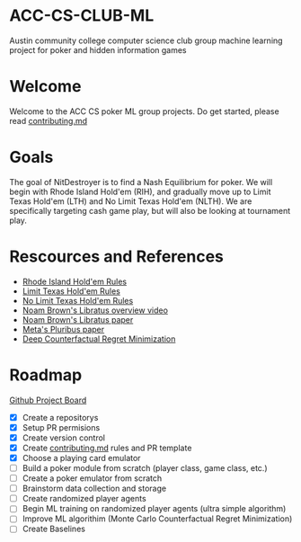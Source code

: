 # ACC-CS-CLUB-ML
Austin community college computer science club group machine learning project for poker and hidden information games

# Welcome
Welcome to the ACC CS poker ML group projects. Do get started, please read [contributing.md](docs/contributing.md)

# Goals
The goal of NitDestroyer is to find a Nash Equilibrium for poker. We will begin with Rhode Island Hold'em (RIH), and gradually move up to Limit Texas Hold'em (LTH) and No Limit Texas Hold'em (NLTH). We are specifically targeting cash game play, but will also be looking at tournament play.

# Rescources and References
- [Rhode Island Hold'em Rules](https://www.cs.cmu.edu/~gilpin/gsi.html)
- [Limit Texas Hold'em Rules](https://www.pokerlistings.com/limit-texas-holdem)
- [No Limit Texas Hold'em Rules](https://www.thepokerbank.com/articles/basics/rules/)
- [Noam Brown's Libratus overview video](https://www.youtube.com/watch?v=2dX0lwaQRX0)
- [Noam Brown's Libratus paper](https://www.cs.cmu.edu/~noamb/papers/17-IJCAI-Libratus.pdf)
- [Meta's Pluribus paper](https://www.science.org/doi/10.1126/science.aay2400)
- [Deep Counterfactual Regret Minimization](https://arxiv.org/pdf/1811.00164.pdf)

# Roadmap
[Github Project Board](https://github.com/users/quac88/projects/2/views/1)
- [x] Create a repositorys
- [x] Setup PR permisions
- [x] Create version control
- [x] Create [contributing.md](docs/contributing.md) rules and PR template
- [x] Choose a playing card emulator
- [ ] Build a poker module from scratch (player class, game class, etc.)
- [ ] Create a poker emulator from scratch
- [ ] Brainstorm data collection and storage
- [ ] Create randomized player agents
- [ ] Begin ML training on randomized player agents (ultra simple algorithm)
- [ ] Improve ML algorithim (Monte Carlo Counterfactual Regret Minimization)
- [ ] Create Baselines